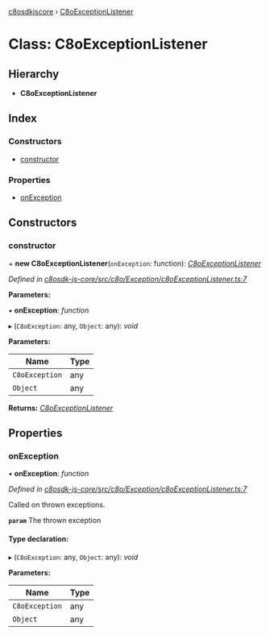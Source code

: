 [c8osdkjscore](../README.md) › [C8oExceptionListener](c8oexceptionlistener.md)

# Class: C8oExceptionListener

## Hierarchy

* **C8oExceptionListener**

## Index

### Constructors

* [constructor](c8oexceptionlistener.md#constructor)

### Properties

* [onException](c8oexceptionlistener.md#onexception)

## Constructors

###  constructor

\+ **new C8oExceptionListener**(`onException`: function): *[C8oExceptionListener](c8oexceptionlistener.md)*

*Defined in [c8osdk-js-core/src/c8o/Exception/c8oExceptionListener.ts:7](https://github.com/convertigo/c8osdk-angular/blob/5680ff1/src/c8o/Exception/c8oExceptionListener.ts#L7)*

**Parameters:**

▪ **onException**: *function*

▸ (`C8oException`: any, `Object`: any): *void*

**Parameters:**

Name | Type |
------ | ------ |
`C8oException` | any |
`Object` | any |

**Returns:** *[C8oExceptionListener](c8oexceptionlistener.md)*

## Properties

###  onException

• **onException**: *function*

*Defined in [c8osdk-js-core/src/c8o/Exception/c8oExceptionListener.ts:7](https://github.com/convertigo/c8osdk-angular/blob/5680ff1/src/c8o/Exception/c8oExceptionListener.ts#L7)*

Called on thrown exceptions.

**`param`** The thrown exception

#### Type declaration:

▸ (`C8oException`: any, `Object`: any): *void*

**Parameters:**

Name | Type |
------ | ------ |
`C8oException` | any |
`Object` | any |
